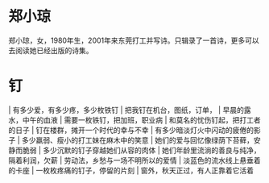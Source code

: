 # 郑小琼

郑小琼，女，1980年生，2001年来东莞打工并写诗。只辑录了一首诗，更多可以去阅读她已经出版的诗集。

# 钉

| 有多少爱，有多少疼，多少枚铁钉
| 把我钉在机台，图纸，订单，
| 早晨的露水，中午的血液
| 需要一枚铁钉，把加班，职业病
| 和莫名的忧伤钉起，把打工者的日子
| 钉在楼群，摊开一个时代的幸与不幸
| 有多少暗淡灯火中闪动的疲倦的影子
| 多少羸弱、瘦小的打工妹在麻木中的笑意
| 她们的爱与回忆像绿荫下苔藓，安静而脆弱
| 多少沉默的钉子穿越她们从容的肉体
| 她们年龄里流淌的善良与纯净，隔着利润，欠薪
| 劳动法，乡愁与一场不明所以的爱情
| 淡蓝色的流水线上悬垂着的卡座
| 一枚枚疼痛的钉子，停留的片刻
| 窗外，秋天正过，有人正靠着它活着
